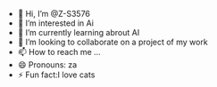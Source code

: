 - 👋 Hi, I’m @Z-S3576
- 👀 I’m interested in Ai
- 🌱 I’m currently learning abrout AI
- 💞️ I’m looking to collaborate on a project of my work
- 📫 How to reach me ...
- 😄 Pronouns: za
- ⚡ Fun fact:I love cats

<!---
Z-S3576/Z-S3576 is a ✨ special ✨ repository because its `README.md` (this file) appears on your GitHub profile.
You can click the Preview link to take a look at your changes.
--->
